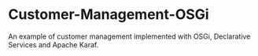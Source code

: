 # Customer-Management-OSGi
An example of customer management implemented with OSGi, Declarative Services and Apache Karaf.
